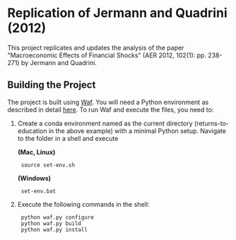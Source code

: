 Replication of Jermann and Quadrini (2012)
==========================================

This project replicates and updates the analysis of the paper "Macroeconomic Effects of Financial Shocks" (AER 2012, 102(1): pp. 238-271) by Jermann and Quadrini.

Building the Project
--------------------

The project is built using [Waf](https://code.google.com/p/waf/). You will need a Python environment as described in detail [here](http://hmgaudecker.github.io/econ-python-environment/). To run Waf and execute the files, you need to:

1. Create a conda environment named as the current directory (returns-to-education in the above example) with a minimal Python setup. Navigate to the folder in a shell and execute 

   **(Mac, Linux)**

        source set-env.sh

   **(Windows)**

        set-env.bat

2. Execute the following commands in the shell:

        python waf.py configure
        python waf.py build
        python waf.py install



